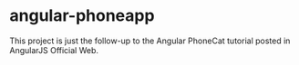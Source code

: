 # angular-phoneapp

This project is just the follow-up to the Angular PhoneCat tutorial posted in AngularJS Official Web.